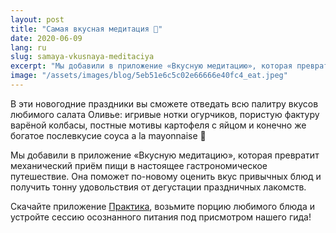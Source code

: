 ```yaml
---
layout: post
title: "Самая вкусная медитация 🍩"
date: 2020-06-09
lang: ru
slug: samaya-vkusnaya-meditaciya
excerpt: "Мы добавили в приложение «Вкусную медитацию», которая превратит механический приём пищи в настоящее гастрономическое путешествие."
image: "/assets/images/blog/5eb51e6c5c02e66666e40fc4_eat.jpeg"
---
```



В эти новогодние праздники вы сможете отведать всю палитру вкусов любимого салата Оливье: игривые нотки огурчиков, пористую фактуру варёной колбасы, постные мотивы картофеля с яйцом и конечно же богатое послевкусие соуса a la mayonnaise 🤤

Мы добавили в приложение «Вкусную медитацию», которая превратит механический приём пищи в настоящее гастрономическое путешествие. Она поможет по-новому оценить вкус привычных блюд и получить тонну удовольствия от дегустации праздничных лакомств.

Скачайте приложение [Практика](https://itunes.apple.com/us/app/практика-медитации-на-русском/id1467786415), возьмите порцию любимого блюда и устройте сессию осознанного питания под присмотром нашего гида!
